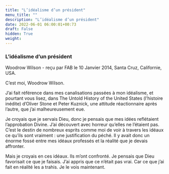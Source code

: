```yaml
---
title: "L’idéalisme d’un président"
menu_title: ""
description: "L’idéalisme d’un président"
date: 2022-06-01 06:00:01+00:73
draft: False
hidden: True
weight:
---
```

### L’idéalisme d’un président

Woodrow Wilson - reçu par FAB le 10 Janvier 2014, Santa Cruz, Californie, USA.

C’est moi, Woodrow Wilson.

J’ai fait référence dans mes canalisations passées à mon idéalisme, et pourtant vous lisez, dans The Untold History of the United States (l’histoire inédite) d’Oliver Stone et Peter Kuznick, une attitude réactionnaire après l’autre, que j’ai malheureusement eue.

Je croyais que je servais Dieu, donc je pensais que mes idées reflétaient l’approbation Divine. J’ai découvert avec horreur qu’elles ne l’étaient pas. C’est le destin de nombreux esprits comme moi de voir à travers les idéaux ce qu’ils sont vraiment : une justification du péché. Il y avait donc un énorme fossé entre mes idéaux professés et la réalité que je devais affronter.

Mais je croyais en ces idéaux. Ils m’ont confronté. Je pensais que Dieu favorisait ce que je faisais. J’ai appris que ce n’était pas vrai. Car ce que j’ai fait en réalité les a trahis. Je le vois maintenant.
